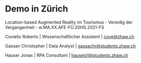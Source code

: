 # Demo in Zürich
Location-based Augmented Reality im Tourismus - Venedig der Vergangenheit - w.MA.XX.AFE-FÜ.20HS.2021-FS
 
Coviello Roberto | Wissenschaftlicher Assistent | cove@zhaw.ch

Gassan Christopher | Data Analyst | gassachr@students.zhaw.ch

Hauser Jonas | RPA Consultant | hausejo1@students.zhaw.ch
